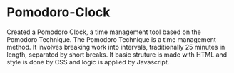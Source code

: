 # Pomodoro-Clock
Created a Pomodoro Clock, a time management tool based on the Pomodoro Technique. The Pomodoro Technique is a time management method. It involves breaking work into intervals, traditionally 25 minutes in length, separated by short breaks.
It basic struture is made with HTML and style is done by CSS and logic is applied by Javascript.
